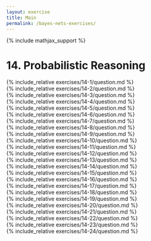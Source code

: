 ```yaml
---
layout: exercise
title: Main
permalink: /bayes-nets-exercises/
---
```


{% include mathjax_support %}

# 14. Probabilistic Reasoning

<div><i class="arrow-up" data-chapter="bayes-nets-exercises" data-exercise="ex_1" data-rating="0"></i></div>
{% include_relative exercises/14-1/question.md %}

<div><i class="arrow-up" data-chapter="bayes-nets-exercises" data-exercise="ex_2" data-rating="0"></i></div>
{% include_relative exercises/14-2/question.md %}

<div><i class="arrow-up" data-chapter="bayes-nets-exercises" data-exercise="ex_3" data-rating="0"></i></div>
{% include_relative exercises/14-3/question.md %}

<div><i class="arrow-up" data-chapter="bayes-nets-exercises" data-exercise="ex_4" data-rating="0"></i></div>
{% include_relative exercises/14-4/question.md %}

<div><i class="arrow-up" data-chapter="bayes-nets-exercises" data-exercise="ex_5" data-rating="0"></i></div>
{% include_relative exercises/14-5/question.md %}

<div><i class="arrow-up" data-chapter="bayes-nets-exercises" data-exercise="ex_6" data-rating="0"></i></div>
{% include_relative exercises/14-6/question.md %}

<div><i class="arrow-up" data-chapter="bayes-nets-exercises" data-exercise="ex_7" data-rating="0"></i></div>
{% include_relative exercises/14-7/question.md %}

<div><i class="arrow-up" data-chapter="bayes-nets-exercises" data-exercise="ex_8" data-rating="0"></i></div>
{% include_relative exercises/14-8/question.md %}

<div><i class="arrow-up" data-chapter="bayes-nets-exercises" data-exercise="ex_9" data-rating="0"></i></div>
{% include_relative exercises/14-9/question.md %}

<div><i class="arrow-up" data-chapter="bayes-nets-exercises" data-exercise="ex_10" data-rating="0"></i></div>
{% include_relative exercises/14-10/question.md %}

<div><i class="arrow-up" data-chapter="bayes-nets-exercises" data-exercise="ex_11" data-rating="0"></i></div>
{% include_relative exercises/14-11/question.md %}

<div><i class="arrow-up" data-chapter="bayes-nets-exercises" data-exercise="ex_12" data-rating="0"></i></div>
{% include_relative exercises/14-12/question.md %}

<div><i class="arrow-up" data-chapter="bayes-nets-exercises" data-exercise="ex_13" data-rating="0"></i></div>
{% include_relative exercises/14-13/question.md %}

<div><i class="arrow-up" data-chapter="bayes-nets-exercises" data-exercise="ex_14" data-rating="0"></i></div>
{% include_relative exercises/14-14/question.md %}

<div><i class="arrow-up" data-chapter="bayes-nets-exercises" data-exercise="ex_15" data-rating="0"></i></div>
{% include_relative exercises/14-15/question.md %}

<div><i class="arrow-up" data-chapter="bayes-nets-exercises" data-exercise="ex_16" data-rating="0"></i></div>
{% include_relative exercises/14-16/question.md %}

<div><i class="arrow-up" data-chapter="bayes-nets-exercises" data-exercise="ex_17" data-rating="0"></i></div>
{% include_relative exercises/14-17/question.md %}

<div><i class="arrow-up" data-chapter="bayes-nets-exercises" data-exercise="ex_18" data-rating="0"></i></div>
{% include_relative exercises/14-18/question.md %}

<div><i class="arrow-up" data-chapter="bayes-nets-exercises" data-exercise="ex_19" data-rating="0"></i></div>
{% include_relative exercises/14-19/question.md %}

<div><i class="arrow-up" data-chapter="bayes-nets-exercises" data-exercise="ex_20" data-rating="0"></i></div>
{% include_relative exercises/14-20/question.md %}

<div><i class="arrow-up" data-chapter="bayes-nets-exercises" data-exercise="ex_21" data-rating="0"></i></div>
{% include_relative exercises/14-21/question.md %}

<div><i class="arrow-up" data-chapter="bayes-nets-exercises" data-exercise="ex_22" data-rating="0"></i></div>
{% include_relative exercises/14-22/question.md %}

<div><i class="arrow-up" data-chapter="bayes-nets-exercises" data-exercise="ex_23" data-rating="0"></i></div>
{% include_relative exercises/14-23/question.md %}

<div><i class="arrow-up" data-chapter="bayes-nets-exercises" data-exercise="ex_24" data-rating="0"></i></div>
{% include_relative exercises/14-24/question.md %}
